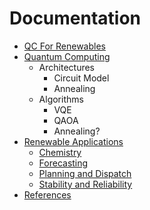 Documentation
=============

* [QC For Renewables](../index.md)
* [Quantum Computing](quantum/index.md)
  * Architectures
    * Circuit Model
    * Annealing
  * Algorithms
    * VQE
    * QAOA
    * Annealing?
* [Renewable Applications](applications/index.md)
  * [Chemistry](applications/chemistry.md)
  * [Forecasting](applications/forecasting.md)
  * [Planning and Dispatch](applications/planning.md)
  * [Stability and Reliability](applications/stability.md)
* [References](references.md)
